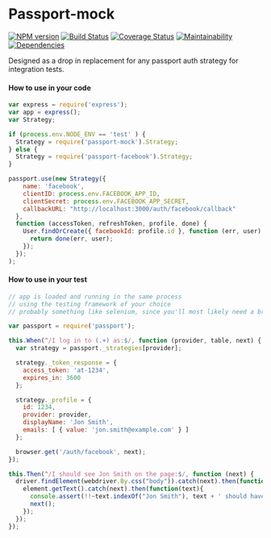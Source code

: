 # Passport-mock

[![NPM version](https://img.shields.io/npm/v/@passport-next/passport-mocked.svg)](https://www.npmjs.com/package/@passport-next/passport-mocked)
[![Build Status](https://travis-ci.org/passport-next/passport-mocked.svg?branch=master)](https://travis-ci.org/passport-next/passport-mocked)
[![Coverage Status](https://coveralls.io/repos/github/passport-next/passport-mocked/badge.svg?branch=master)](https://coveralls.io/github/passport-next/passport-mocked?branch=master)
[![Maintainability](https://api.codeclimate.com/v1/badges/ad14c75df09e29752eee/maintainability)](https://codeclimate.com/github/passport-next/passport-mocked/maintainability)
[![Dependencies](https://david-dm.org/passport-next/passport-mocked.png)](https://david-dm.org/passport-next/passport-mocked)
<!--[![SAST](https://gitlab.com/passport-next/passport-mocked/badges/master/build.svg)](https://gitlab.com/passport-next/passport-mocked/badges/master/build.svg)-->

Designed as a drop in replacement for any passport auth strategy for integration tests.

#### How to use in your code

```javascript
var express = require('express');
var app = express();
var Strategy;

if (process.env.NODE_ENV == 'test' ) {
  Strategy = require('passport-mock').Strategy;
} else {
  Strategy = require('passport-facebook').Strategy;
}

passport.use(new Strategy({
    name: 'facebook',
    clientID: process.env.FACEBOOK_APP_ID,
    clientSecret: process.env.FACEBOOK_APP_SECRET,
    callbackURL: "http://localhost:3000/auth/facebook/callback"
  },
  function (accessToken, refreshToken, profile, done) {
    User.findOrCreate({ facebookId: profile.id }, function (err, user) {
      return done(err, user);
    });
  });
);
```

#### How to use in your test

```javascript
// app is loaded and running in the same process
// using the testing framework of your choice
// probably something like selenium, since you'll most likely need a browser

var passport = require('passport');

this.When(^/I log in to (.+) as:$/, function (provider, table, next) {
  var strategy = passport._strategies[provider];

  strategy._token_response = {
    access_token: 'at-1234',
    expires_in: 3600
  };

  strategy._profile = {
    id: 1234,
    provider: provider,
    displayName: 'Jon Smith',
    emails: [ { value: 'jon.smith@example.com' } ]
  };

  browser.get('/auth/facebook', next);
});

this.Then(^/I should see Jon Smith on the page:$/, function (next) {
  driver.findElement(webdriver.By.css("body")).catch(next).then(function(element){
    element.getText().catch(next).then(function(text){
      console.assert(!!~text.indexOf("Jon Smith"), text + ' should have contained "Jon Smith"');
      next();
    });
  });
});

```
